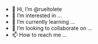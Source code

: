 - 👋 Hi, I’m @rueltolete
- 👀 I’m interested in ...
- 🌱 I’m currently learning ...
- 💞️ I’m looking to collaborate on ...
- 📫 How to reach me ...

<!---
rueltolete/rueltolete is a ✨ special ✨ repository because its `README.md` (this file) appears on your GitHub profile.
You can click the Preview link to take a look at your changes.
--->
